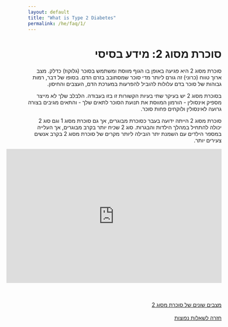 ```yaml
---
layout: default
title: "What is Type 2 Diabetes"
permalink: /he/faq/1/
---
```

<div dir="rtl">
  <h1>סוכרת מסוג 2: מידע בסיסי</h1>
  סוכרת מסוג 2 היא פגיעה באופן בו הגוף מווסת ומשתמש בסוכר (גלוקוז) כדלק. מצב ארוך טווח (כרוני) זה גורם ליותר מדי סוכר שמסתובב בזרם הדם. בסופו של דבר, רמות גבוהות של סוכר בדם עלולות להוביל להפרעות במערכת הדם, העצבים והחיסון.

  בסוכרת מסוג 2 יש בעיקר שתי בעיות הקשורות זו בזו בעבודה. הלבלב שלך לא מייצר מספיק אינסולין - הורמון המווסת את תנועת הסוכר לתאים שלך - והתאים מגיבים בצורה גרועה לאינסולין ולוקחים פחות סוכר.

  סוכרת מסוג 2 הייתה ידועה בעבר כסוכרת מבוגרים, אך גם סוכרת מסוג 1 וגם סוג 2 יכולה להתחיל במהלך הילדות והבגרות. סוג 2 שכיח יותר בקרב מבוגרים, אך העלייה במספר הילדים עם השמנת יתר הובילה ליותר מקרים של סוכרת מסוג 2 בקרב אנשים צעירים יותר.
  <br>
  <div class="videoWrapper">
    <!-- Copy & Pasted from YouTube -->
    <iframe width="560" height="349" src="https://www.youtube.com/embed/8ProWXuq5r0" frameborder="0" allowfullscreen></iframe>
  </div>

  <br><br><a class="button-he" href="https://jasonkonman.github.io/faq-ptp2.github.io/he/faq/2/">מצבים שונים של סוכרת מסוג 2</a>
  <br><br><a class="button-he" href="https://jasonkonman.github.io/faq-ptp2.github.io/he/faq/home/">חזרה לשאלות נפוצות </a>
 </div>


